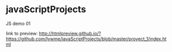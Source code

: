 # javaScriptProjects
JS demo 01

link to preview: http://htmlpreview.github.io/?https://github.com/lywme/javaScriptProjects/blob/master/proyect_1/index.html
